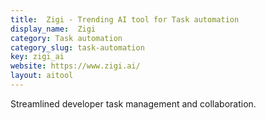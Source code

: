 ```yaml
---
title:  Zigi - Trending AI tool for Task automation
display_name:  Zigi
category: Task automation
category_slug: task-automation
key: zigi_ai
website: https://www.zigi.ai/
layout: aitool
---
```


Streamlined developer task management and collaboration.
